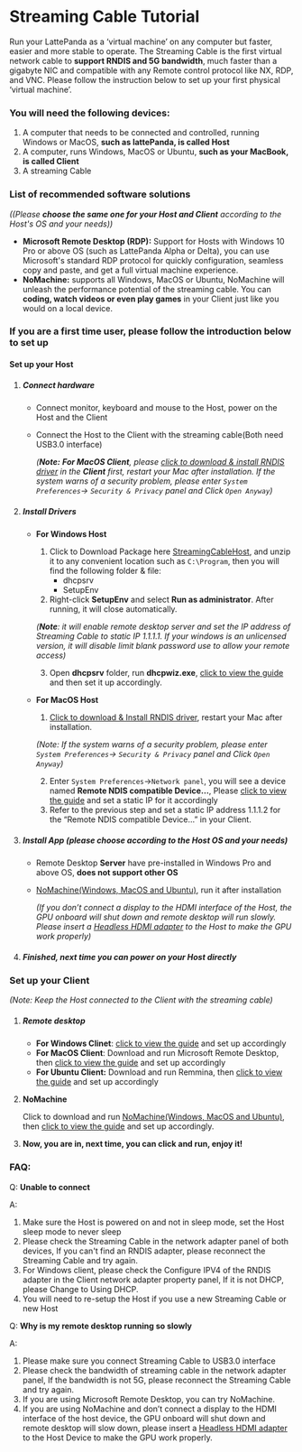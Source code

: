 # Streaming Cable Tutorial

Run your LattePanda as a ‘virtual machine’ on any computer but faster, easier and more stable to operate. The Streaming Cable is the first virtual network cable to **support RNDIS and 5G bandwidth**, much faster than a gigabyte NIC and compatible with any Remote control protocol like NX, RDP, and VNC. Please follow the instruction below to set up your first physical ‘virtual machine’.



### You will need the following devices:

1. A computer that needs to be connected and controlled, running Windows or MacOS, **such as lattePanda, is called Host**
2. A computer, runs Windows, MacOS or Ubuntu, **such as your MacBook, is called Client**
3. A streaming Cable



### List of recommended software solutions 

*((Please **choose the same one for your Host and Client** according to the Host's OS and your needs))*

- **Microsoft Remote Desktop (RDP):** Support for Hosts with Windows 10 Pro or above OS (such as LattePanda Alpha or Delta), you can use Microsoft's standard RDP protocol for quickly configuration, seamless copy and paste, and get a full virtual machine experience.
- **NoMachine:** supports all Windows, MacOS or Ubuntu, NoMachine will unleash the performance potential of the streaming cable. You can **coding, watch videos or even play games** in your Client just like you would on a local device.



### If you are a first time user, please follow the introduction below to set up

#### Set up your Host

1. ##### Connect hardware

   - Connect monitor, keyboard and mouse to the Host, power on the Host and the Client

   - Connect the Host to the Client with the streaming cable(Both need USB3.0 interface)

     *(**Note:** **For MacOS Client**, please [click to download & install RNDIS driver](http://bit.ly/2A4f2xI) in the **Client** first, restart your Mac after installation. If the system warns of a security problem, please enter `System Preferences`-> `Security & Privacy` panel and Click `Open Anyway`)*

2. ##### Install Drivers 

   - **For Windows Host**

     1. Click to Download Package here [StreamingCableHost](/assets/StreamingCable/StreamingCableHost.zip), and unzip it to any convenient location such as `C:\Program`, then you will find the following folder & file:
        - dhcpsrv
        - SetupEnv
     2. Right-click **SetupEnv** and select **Run as administrator**. After running, it will close automatically.

     *(**Note**: it will enable remote desktop server and set the IP address of Streaming Cable to static IP 1.1.1.1. If your windows is an unlicensed version, it will disable limit blank password use to allow your remote access)*

     3. Open **dhcpsrv** folder,  run **dhcpwiz.exe**, [click to view the guide](/assets/StreamingCable/dhcpserver_setup.jpeg) and then set it up accordingly.

   - **For MacOS Host**

     1.  [Click to download & Install RNDIS driver](http://bit.ly/2A4f2xI), restart your Mac after installation. 

        *(Note: If the system warns of a security problem, please enter `System Preferences`-> `Security & Privacy` panel and Click `Open Anyway`)*

     2.  Enter `System Preferences`->`Network panel`, you will see a device named **Remote NDIS compatible Device…**,  Please [click to view the guide](/assets/StreamingCable/macnetwork_setup.png) and set a static IP for it accordingly
     3.  Refer to the previous step and set a static IP address 1.1.1.2 for the “Remote NDIS compatible Device…”  in your Client.

3. ##### Install App *(please choose according to the Host OS and your needs)*

   - Remote Desktop **Server** have pre-installed in Windows Pro and above OS, **does not support other OS**

   - [NoMachine(Windows, MacOS and Ubuntu)](https://www.nomachine.com/download), run it after installation

      *(If you don’t connect a display to the HDMI interface of the Host, the GPU onboard will shut down and remote desktop will run slowly.  Please insert a [Headless HDMI adapter](https://www.amazon.com/s/ref=nb_sb_noss?url=search-alias%3Daps&field-keywords=headless+HDMI+adapter) to the Host to make the GPU work properly)*

4. ##### **Finished, next time you can power on your Host directly** 

### Set up your Client

*(Note: Keep the Host connected to the Client with the streaming cable)*

1. ##### Remote desktop

   - **For Windows Clinet**:  [click to view the guide](/assets/StreamingCable/Winrdp_setup.jpeg) and set up accordingly
   - **For MacOS Client**: Download and run Microsoft Remote Desktop,  then [click to view the guide](/assets/StreamingCable/macrdp_setup.jpeg) and set up accordingly
   - **For Ubuntu Client:** Download and run Remmina,  then [click to view the guide](/assets/StreamingCable/Ubunturdp_setup.png) and set up accordingly

2. **NoMachine**

   Click to download and run [NoMachine(Windows, MacOS and Ubuntu)](https://www.nomachine.com/download),  then [click to view the guide](/assets/StreamingCable/NoMachine.jpeg) and set up accordingly. 

3. **Now, you are in, next time, you can click and run, enjoy it!**



### FAQ:

Q: **Unable to connect**

A: 

1. Make sure the Host is powered on and not in sleep mode, set the Host sleep mode to never sleep
2. Please check the Streaming Cable in the network adapter panel of both devices, If you can't find an RNDIS adapter, please reconnect the Streaming Cable and try again.
3. For Windows client, please check the Configure IPV4 of the RNDIS adapter in the Client network adapter property panel, If it is not DHCP, please Change to Using DHCP.
4. You will need to re-setup the Host if you use a new Streaming Cable or new Host 


Q: **Why is my remote desktop running so slowly**

A:

1. Please make sure you connect Streaming Cable to USB3.0 interface
2. Please check the bandwidth of streaming cable in the network adapter panel, If the bandwidth is not 5G, please reconnect the Streaming Cable and try again.
3. If you are using Microsoft Remote Desktop, you can try NoMachine.
4. If you are using NoMachine and don’t connect a display to the HDMI interface of the host device,  the GPU onboard will shut down and remote desktop will slow down,  please insert a [Headless HDMI adapter](https://www.amazon.com/s/ref=nb_sb_noss?url=search-alias%3Daps&field-keywords=headless+HDMI+adapter) to the Host Device to make the GPU work properly.

​